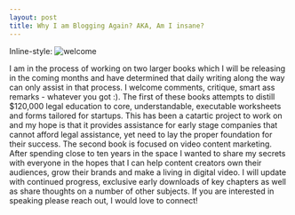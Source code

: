 ```yaml
---
layout: post
title: Why I am Blogging Again? AKA, Am I insane?
---
```

Inline-style: 
![welcome](https://d13yacurqjgara.cloudfront.net/users/3941/screenshots/406093/sh_mono_2.jpg "tyler malin's blog")


I am in the process of working on two larger books which I will be releasing in the coming months and have determined that daily writing along the way can only assist in that process.  I welcome comments, critique, smart ass remarks - whatever you got :).  The first of these books attempts to distill $120,000 legal education to core, understandable, executable worksheets and forms tailored for startups.  This has been a catartic project to work on and my hope is that it provides assistance for early stage companies that cannot afford legal assistance, yet need to lay the proper foundation for their success.  The second book is focused on video content marketing.  After spending close to ten years in the space I wanted to share my secrets with everyone in the hopes that I can help content creators own their audiences, grow their brands and make a living in digital video.  I will update with continued progress, exclusive early downloads of key chapters as well as share thoughts on a number of other subjects.  If you are interested in speaking please reach out, I would love to connect!
